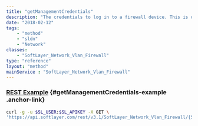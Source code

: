 ```yaml
---
title: "getManagementCredentials"
description: "The credentials to log in to a firewall device. This is only present for dedicated appliances."
date: "2018-02-12"
tags:
    - "method"
    - "sldn"
    - "Network"
classes:
    - "SoftLayer_Network_Vlan_Firewall"
type: "reference"
layout: "method"
mainService : "SoftLayer_Network_Vlan_Firewall"
---
```


### [REST Example](#getManagementCredentials-example) <a href="/article/rest/"><i class="fas fa-question"></i></a> {#getManagementCredentials-example .anchor-link} 
```bash
curl -g -u $SL_USER:$SL_APIKEY -X GET \
'https://api.softlayer.com/rest/v3.1/SoftLayer_Network_Vlan_Firewall/{SoftLayer_Network_Vlan_FirewallID}/getManagementCredentials'
```
